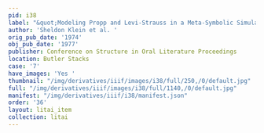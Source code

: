 ```yaml
---
pid: i38
label: "&quot;Modeling Propp and Levi-Strauss in a Meta-Symbolic Simulation System&quot; "
author: 'Sheldon Klein et al. '
orig_pub_date: '1974'
obj_pub_date: '1977'
publisher: Conference on Structure in Oral Literature Proceedings
location: Butler Stacks
case: '7'
have_images: 'Yes '
thumbnail: "/img/derivatives/iiif/images/i38/full/250,/0/default.jpg"
full: "/img/derivatives/iiif/images/i38/full/1140,/0/default.jpg"
manifest: "/img/derivatives/iiif/i38/manifest.json"
order: '36'
layout: litai_item
collection: litai
---
```

